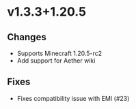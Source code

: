 # v1.3.3+1.20.5

## Changes

- Supports Minecraft 1.20.5-rc2
- Add support for Aether wiki

## Fixes

- Fixes compatibility issue with EMI (#23)